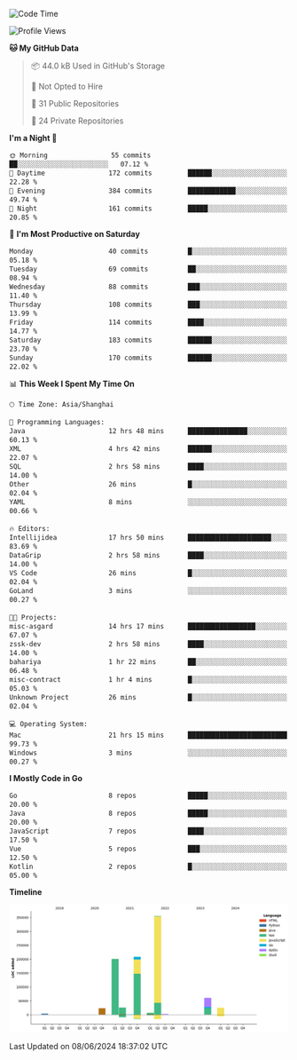 <!--START_SECTION:waka-->
![Code Time](http://img.shields.io/badge/Code%20Time-2%2C418%20hrs%2033%20mins-blue)

![Profile Views](http://img.shields.io/badge/Profile%20Views-0-blue)

**🐱 My GitHub Data** 

> 📦 44.0 kB Used in GitHub's Storage 
 > 
> 🚫 Not Opted to Hire
 > 
> 📜 31 Public Repositories 
 > 
> 🔑 24 Private Repositories 
 > 
**I'm a Night 🦉** 

```text
🌞 Morning                55 commits          ██░░░░░░░░░░░░░░░░░░░░░░░   07.12 % 
🌆 Daytime                172 commits         ██████░░░░░░░░░░░░░░░░░░░   22.28 % 
🌃 Evening                384 commits         ████████████░░░░░░░░░░░░░   49.74 % 
🌙 Night                  161 commits         █████░░░░░░░░░░░░░░░░░░░░   20.85 % 
```
📅 **I'm Most Productive on Saturday** 

```text
Monday                   40 commits          █░░░░░░░░░░░░░░░░░░░░░░░░   05.18 % 
Tuesday                  69 commits          ██░░░░░░░░░░░░░░░░░░░░░░░   08.94 % 
Wednesday                88 commits          ███░░░░░░░░░░░░░░░░░░░░░░   11.40 % 
Thursday                 108 commits         ███░░░░░░░░░░░░░░░░░░░░░░   13.99 % 
Friday                   114 commits         ████░░░░░░░░░░░░░░░░░░░░░   14.77 % 
Saturday                 183 commits         ██████░░░░░░░░░░░░░░░░░░░   23.70 % 
Sunday                   170 commits         ██████░░░░░░░░░░░░░░░░░░░   22.02 % 
```


📊 **This Week I Spent My Time On** 

```text
🕑︎ Time Zone: Asia/Shanghai

💬 Programming Languages: 
Java                     12 hrs 48 mins      ███████████████░░░░░░░░░░   60.13 % 
XML                      4 hrs 42 mins       ██████░░░░░░░░░░░░░░░░░░░   22.07 % 
SQL                      2 hrs 58 mins       ████░░░░░░░░░░░░░░░░░░░░░   14.00 % 
Other                    26 mins             █░░░░░░░░░░░░░░░░░░░░░░░░   02.04 % 
YAML                     8 mins              ░░░░░░░░░░░░░░░░░░░░░░░░░   00.66 % 

🔥 Editors: 
Intellijidea             17 hrs 50 mins      █████████████████████░░░░   83.69 % 
DataGrip                 2 hrs 58 mins       ████░░░░░░░░░░░░░░░░░░░░░   14.00 % 
VS Code                  26 mins             █░░░░░░░░░░░░░░░░░░░░░░░░   02.04 % 
GoLand                   3 mins              ░░░░░░░░░░░░░░░░░░░░░░░░░   00.27 % 

🐱‍💻 Projects: 
misc-asgard              14 hrs 17 mins      █████████████████░░░░░░░░   67.07 % 
zssk-dev                 2 hrs 58 mins       ████░░░░░░░░░░░░░░░░░░░░░   14.00 % 
bahariya                 1 hr 22 mins        ██░░░░░░░░░░░░░░░░░░░░░░░   06.48 % 
misc-contract            1 hr 4 mins         █░░░░░░░░░░░░░░░░░░░░░░░░   05.03 % 
Unknown Project          26 mins             █░░░░░░░░░░░░░░░░░░░░░░░░   02.04 % 

💻 Operating System: 
Mac                      21 hrs 15 mins      █████████████████████████   99.73 % 
Windows                  3 mins              ░░░░░░░░░░░░░░░░░░░░░░░░░   00.27 % 
```

**I Mostly Code in Go** 

```text
Go                       8 repos             █████░░░░░░░░░░░░░░░░░░░░   20.00 % 
Java                     8 repos             █████░░░░░░░░░░░░░░░░░░░░   20.00 % 
JavaScript               7 repos             ████░░░░░░░░░░░░░░░░░░░░░   17.50 % 
Vue                      5 repos             ███░░░░░░░░░░░░░░░░░░░░░░   12.50 % 
Kotlin                   2 repos             █░░░░░░░░░░░░░░░░░░░░░░░░   05.00 % 
```



**Timeline**

![Lines of Code chart](https://raw.githubusercontent.com/youtiaoguagua/youtiaoguagua/master/assets/bar_graph.png)


 Last Updated on 08/06/2024 18:37:02 UTC
<!--END_SECTION:waka-->